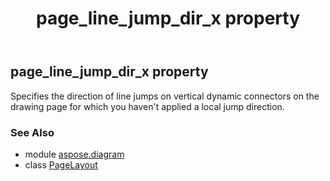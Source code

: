 ﻿---
title: page_line_jump_dir_x property
second_title: Aspose.Diagram for Python via .NET API References
description: 
type: docs
weight: 220
url: /python-net/aspose.diagram/pagelayout/page_line_jump_dir_x/
is_root: false
---

## page_line_jump_dir_x property


Specifies the direction of line jumps on vertical dynamic connectors on the drawing page for which you haven't applied a local jump direction.

### See Also
* module [aspose.diagram](../../)
* class [PageLayout](/diagram/python-net/aspose.diagram/pagelayout)
